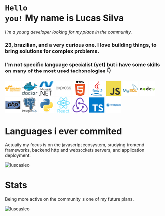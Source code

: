 # <code>**Hello you!**</code> My name is **Lucas Silva**

_I'm a young developer looking for my place in the community._

### 23, brazilian, and a very curious one. I love building things, to bring solutions for complex problems.

### I'm not specific language specialist (yet) but i have some skills on many of the most used techonologies 👇

<p>
    <img width="50" src="https://raw.githubusercontent.com/devicons/devicon/master/icons/amazonwebservices/amazonwebservices-plain-wordmark.svg" />
    <img width="50" src="https://raw.githubusercontent.com/devicons/devicon/master/icons/docker/docker-original-wordmark.svg" />
    <img width="50" src="https://raw.githubusercontent.com/devicons/devicon/master/icons/dot-net/dot-net-original-wordmark.svg" />
    <img width="50" src="https://raw.githubusercontent.com/devicons/devicon/master/icons/express/express-original-wordmark.svg" />
    <img width="50" src="https://raw.githubusercontent.com/devicons/devicon/master/icons/html5/html5-original-wordmark.svg" />
    <img width="50" src="https://raw.githubusercontent.com/devicons/devicon/master/icons/java/java-original.svg" />
    <img width="50" src="https://raw.githubusercontent.com/devicons/devicon/master/icons/javascript/javascript-original.svg" />
    <img width="50" src="https://raw.githubusercontent.com/devicons/devicon/master/icons/mysql/mysql-original-wordmark.svg" />
    <img width="50" src="https://raw.githubusercontent.com/devicons/devicon/master/icons/nodejs/nodejs-original-wordmark.svg" />
    <img width="50" src="https://raw.githubusercontent.com/devicons/devicon/master/icons/php/php-original.svg" />
    <img width="50" src="https://raw.githubusercontent.com/devicons/devicon/master/icons/postgresql/postgresql-original-wordmark.svg" />
    <img width="50" src="https://raw.githubusercontent.com/devicons/devicon/master/icons/python/python-original.svg" />
    <img width="50" src="https://raw.githubusercontent.com/devicons/devicon/master/icons/react/react-original-wordmark.svg" />
    <img width="50" src="https://raw.githubusercontent.com/devicons/devicon/master/icons/redux/redux-original.svg" />
    <img width="50" src="https://raw.githubusercontent.com/devicons/devicon/master/icons/typescript/typescript-original.svg" />
    <img width="50" src="https://raw.githubusercontent.com/devicons/devicon/master/icons/webpack/webpack-original-wordmark.svg" />
</p>

# Languages i ever commited

Actually my focus is on the javascript ecosystem, studying frontend frameworks, backend http and websockets servers, and application deployment.

<div>
    <p> 
        <img  src="https://github-readme-stats.vercel.app/api/top-langs?username=luscasleo&show_icons=true&locale=en&layout=compact" alt="luscasleo" />
    </p>
<div/>

# Stats

Being more active on the community is one of my future plans.

<p>
    <img src="https://github-readme-stats.vercel.app/api?username=luscasleo&show_icons=true&locale=en" alt="luscasleo" />
</p>
